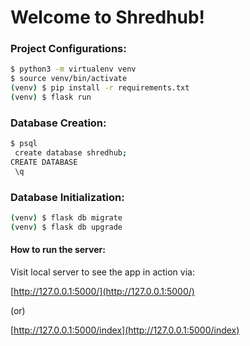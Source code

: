 # Welcome to Shredhub!

### Project Configurations:

```bash
$ python3 -m virtualenv venv
$ source venv/bin/activate
(venv) $ pip install -r requirements.txt
(venv) $ flask run
```

### Database Creation:
```bash
$ psql
 create database shredhub;
CREATE DATABASE
 \q
```

### Database Initialization:
```bash
(venv) $ flask db migrate
(venv) $ flask db upgrade
```

#### How to run the server:
Visit local server to see the app in action via:

[http://127.0.0.1:5000/](http://127.0.0.1:5000/)

(or)

[http://127.0.0.1:5000/index](http://127.0.0.1:5000/index)
